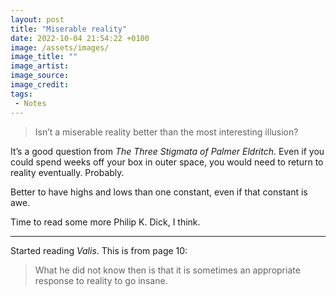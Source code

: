 ```yaml
---
layout: post
title: "Miserable reality"
date: 2022-10-04 21:54:22 +0100
image: /assets/images/
image_title: ""
image_artist:
image_source:
image_credit:
tags:
 - Notes
---
```


> Isn’t a miserable reality better than the most interesting illusion?

It’s a good question from *The Three Stigmata of Palmer Eldritch*. Even if you could spend weeks off your box in outer space, you would need to return to reality eventually. Probably.

Better to have highs and lows than one constant, even if that constant is awe.

Time to read some more Philip K. Dick, I think.

* * *

Started reading *Valis*. This is from page 10:

> What he did not know then is that it is sometimes an appropriate response to reality to go insane.
